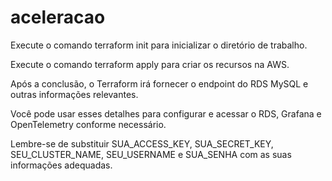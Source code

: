 # aceleracao


Execute o comando terraform init para inicializar o diretório de trabalho.

Execute o comando terraform apply para criar os recursos na AWS.

Após a conclusão, o Terraform irá fornecer o endpoint do RDS MySQL e outras informações relevantes.

Você pode usar esses detalhes para configurar e acessar o RDS, Grafana e OpenTelemetry conforme necessário.

Lembre-se de substituir SUA_ACCESS_KEY, SUA_SECRET_KEY, SEU_CLUSTER_NAME, SEU_USERNAME e SUA_SENHA com as suas informações adequadas.
